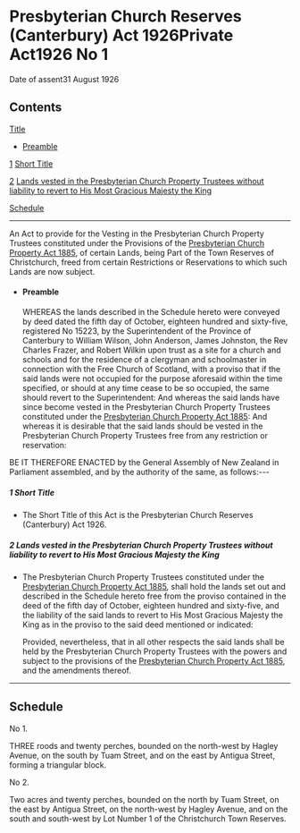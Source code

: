# Presbyterian Church Reserves (Canterbury) Act 1926Private Act1926 No 1

Date of assent31 August 1926

## Contents

[Title][0]
    
*   [Preamble][1]

[1][2] [Short Title][2]

[2][3] [Lands vested in the Presbyterian Church Property Trustees without liability to revert to His Most Gracious Majesty the King][3]

[Schedule][4]  
[][4]

---

An Act to provide for the Vesting in the Presbyterian Church Property Trustees constituted under the Provisions of the [Presbyterian Church Property Act 1885][5], of certain Lands, being Part of the Town Reserves of Christchurch, freed from certain Restrictions or Reservations to which such Lands are now subject.
    
*   #### Preamble
    
    WHEREAS the lands described in the Schedule hereto were conveyed by deed dated the fifth day of October, eighteen hundred and sixty-five, registered No 15223, by the Superintendent of the Province of Canterbury to William Wilson, John Anderson, James Johnston, the Rev Charles Frazer, and Robert Wilkin upon trust as a site for a church and schools and for the residence of a clergyman and schoolmaster in connection with the Free Church of Scotland, with a proviso that if the said lands were not occupied for the purpose aforesaid within the time specified, or should at any time cease to be so occupied, the same should revert to the Superintendent: And whereas the said lands have since become vested in the Presbyterian Church Property Trustees constituted under the [Presbyterian Church Property Act 1885][5]: And whereas it is desirable that the said lands should be vested in the Presbyterian Church Property Trustees free from any restriction or reservation:

BE IT THEREFORE ENACTED by the General Assembly of New Zealand in Parliament assembled, and by the authority of the same, as follows:---

##### 1 Short Title
    
*   The Short Title of this Act is the Presbyterian Church Reserves (Canterbury) Act 1926\.

##### 2 Lands vested in the Presbyterian Church Property Trustees without liability to revert to His Most Gracious Majesty the King
    
*   The Presbyterian Church Property Trustees constituted under the [Presbyterian Church Property Act 1885][5], shall hold the lands set out and described in the Schedule hereto free from the proviso contained in the deed of the fifth day of October, eighteen hundred and sixty-five, and the liability of the said lands to revert to His Most Gracious Majesty the King as in the proviso to the said deed mentioned or indicated:
    
    Provided, nevertheless, that in all other respects the said lands shall be held by the Presbyterian Church Property Trustees with the powers and subject to the provisions of the [Presbyterian Church Property Act 1885][5], and the amendments thereof.

---

## Schedule

No 1\.

THREE roods and twenty perches, bounded on the north-west by Hagley Avenue, on the south by Tuam Street, and on the east by Antigua Street, forming a triangular block.

No 2\.

Two acres and twenty perches, bounded on the north by Tuam Street, on the east by Antigua Street, on the north-west by Hagley Avenue, and on the south and south-west by Lot Number 1 of the Christchurch Town Reserves.



[0]: http://www.legislation.govt.nz/act/private/1926/0001/latest/whole.html#DLM94411
[1]: http://www.legislation.govt.nz/act/private/1926/0001/latest/whole.html#DLM94412
[2]: http://www.legislation.govt.nz/act/private/1926/0001/latest/whole.html#DLM94415
[3]: http://www.legislation.govt.nz/act/private/1926/0001/latest/whole.html#DLM94416
[4]: http://www.legislation.govt.nz/act/private/1926/0001/latest/whole.html#DLM94417
[5]: http://www.legislation.govt.nz/act/private/1926/0001/latest/link.aspx?id=DLM132632
